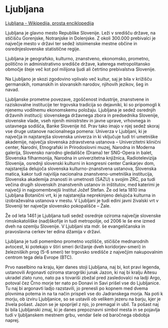 # Ljubljana

[Ljubljana - Wikipedija, prosta enciklopedija](https://sl.wikipedia.org/wiki/Ljubljana)

Ljubljana je glavno mesto Republike Slovenije. Leži v središču države, na stičišču Gorenjske, Notranjske in Dolenjske. Z okoli 300.000 prebivalci je največje mesto v državi ter sedež istoimenske mestne občine in osrednjeslovenske statistične regije.

Ljubljana je geografsko, kulturno, znanstveno, ekonomsko, prometno, politično in administrativno središče države, katerega metropolitansko območje šteje več kot pol milijona ljudi ali četrtino prebivalstva Slovenije.

Na Ljubljano je skozi zgodovino vplivalo več kultur, saj je bila v križišču germanskih, romanskih in slovanskih narodov, njihovih jezikov, šeg in navad.

Ljubljanske prometne povezave, zgoščenost industrije, znanstvene in raziskovalne institucije ter trgovska tradicija so dejavniki, ki so pripomogli k njenemu vodilnemu ekonomskemu položaju. Ljubljana je sedež osrednjih državnih institucij: slovenskega državnega zbora in predsednika Slovenije, slovenske vlade, vseh njenih ministrstev in javne uprave, vrhovnega in ustavnega sodišča, Banke Slovenije itd. Prav tako imajo v njej sedež skoraj vse druge ustanove nacionalnega pomena: Univerza v Ljubljani, ki je največja in najstarejša slovenska univerza in ki vključuje tudi tri umetniške akademije, največja slovenska zdravstvena ustanova – Univerzitetni klinični center, Narodni, Etnografski in Prirodoslovni muzej, Narodna in Moderna galerija, Slovensko narodno gledališče (Drama) ter SNG-Opera in balet, Slovenska filharmonija, Narodna in univerzitetna knjižnica, Radiotelevizija Slovenija, osrednji slovenski kulturni in kongresni center Cankarjev dom, najstarejša delujoča slovenska kulturno-znanstvena ustanova, Slovenska matica, kakor tudi najvišja nacionalna znanstveno-umetniška institucija, Slovenska akademija znanosti in umetnosti (SAZU) s svojim ZRC, pa tudi večina drugih slovenskih znanstvenih ustanov in inštitutov, med katerimi je največji in najpomembnejši Institut Jožef Stefan. Že od leta 1810 ima Ljubljana Botanični vrt, ki je najstarejša neprekinjeno delujoča kulturna in izobraževalna ustanova v mestu. V Ljubljani je tudi edini javni živalski vrt v Sloveniji ter največje slovensko pokopališče – Žale.

Že od leta 1461 je Ljubljana tudi sedež osrednje oziroma največje slovenske rimskokatoliške (nad)škofije in tudi metropolije, od 2006 le še ene izmed dveh na ozemlju Slovenije. V Ljubljani sta mdr. še evangeličanska in pravoslavna cerkev ter edina džamija v državi.

Ljubljana je tudi pomembno prometno vozlišče, stičišče mednarodnih avtocest, ki potekajo v štiri smeri (križanje dveh koridorjev-smeri) in železniških prog (5-6 smeri) ter trgovsko središče z največjim nakupovalnim centrom tega dela Evrope (BTC).

Prvo naselbino na kraju, kjer danes stoji Ljubljana, naj bi, kot pravi legenda, ustanovili Argonavti oziroma starogrški junak Jazon, ki naj bi kralju Aitesu ukradel zlato runo, nato pa s tovariši zbežal pred zasledovalci na ladji Argo, potoval čez Črno morje ter nato po Donavi in Savi prišel vse do Ljubljanice. Tu naj bi argonavti ladjo razstavili, jo prenesli po kopnem med dvema plovnima potema in na ta način prispeli vse do Jadranskega morja. Na poti k morju, ob izviru Ljubljanice, so se ustavili ob velikem jezeru na barju, kjer je živela pošast. Jazon se je spoprijel z njo, jo premagal in ubil. Ta pošast naj bi bila Ljubljanski zmaj, ki je danes prepoznavni simbol mesta in se pojavlja tudi v ljubljanskem mestnem grbu, vendar šele od baročnega obdobja naprej.

<!--- codetypo:ignore Aitesu Argo --->
